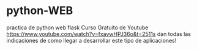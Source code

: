 # python-WEB
practica de python web flask
Curso Gratuito de Youtube https://www.youtube.com/watch?v=fxavwHPJ36o&t=2511s
dan todas las indicaciones de como llegar a desarrollar este tipo de aplicaciones! 
